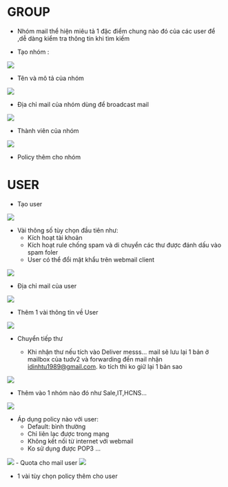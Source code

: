 # GROUP

- Nhóm mail thể hiện miêu tả 1 đặc điểm chung nào đó của các user để ,dễ dàng kiểm tra thông tin khi tìm kiếm

- Tạo nhóm :

<img src="imgservices/933.png">

- Tên và mô tả của nhóm

<img src="imgservices/934.png">

- Địa chỉ mail của nhóm dùng để broadcast mail

<img src="imgservices/935.png">

- Thành viên của nhóm

<img src="imgservices/936.png">

- Policy thêm cho nhóm






# USER

- Tạo user 

<img src="imgservices/923.png">

- Vài thông số tùy chọn đầu tiên như:
  - Kích hoạt tài khoản
  - Kích hoạt rule chống spam và di chuyển các thư được đánh dấu vào spam foler
  - User có thể đổi mật khẩu trên webmail client

<img src="imgservices/924.png"> 

- Địa chỉ mail  của user 

<img src="imgservices/925.png">

- Thêm 1 vài thông tin về User

<img src="imgservices/928.png">

- Chuyển tiếp thư

  - Khi nhận thư nếu tích vào Deliver messs... mail sẽ lưu lại 1 bản ở mailbox của tudv2 và forwarding đến mail nhận idinhtu1989@gmail.com.
  ko tích thì ko giữ lại 1 bản sao

<img src="imgservices/929.png">

- Thêm vào 1 nhóm nào đó như Sale,IT,HCNS...

<img src="imgservices/930.png">

- Áp dụng policy nào với user:
  - Default: bình thường
  - Chỉ liên lạc được trong mạng
  - Không kết nối từ internet với webmail
  - Ko sử dụng được POP3
  ...

<img src="imgservices/931.png">
 - Quota cho mail user

 <img src="imgservices/932.png">

 - 1 vài tùy chọn policy thêm cho user




  
